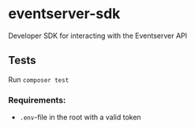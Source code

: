 # eventserver-sdk

Developer SDK for interacting with the Eventserver API

## Tests

Run `composer test`

### Requirements:

+ `.env`-file in the root with a valid token